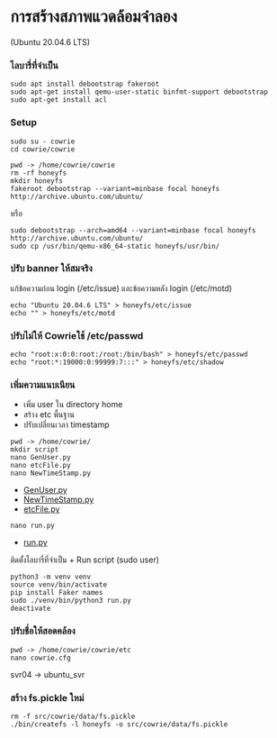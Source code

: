 # การสร้างสภาพแวดล้อมจำลอง 
(Ubuntu 20.04.6 LTS)
### ไลบารี่ที่จำเป็น
```
sudo apt install debootstrap fakeroot
sudo apt-get install qemu-user-static binfmt-support debootstrap
sudo apt-get install acl
```
### Setup
```
sudo su - cowrie
cd cowrie/cowrie
```
```
pwd -> /home/cowrie/cowrie
rm -rf honeyfs
mkdir honeyfs
fakeroot debootstrap --variant=minbase focal honeyfs http://archive.ubuntu.com/ubuntu/
```
หรือ
```
sudo debootstrap --arch=amd64 --variant=minbase focal honeyfs http://archive.ubuntu.com/ubuntu/
sudo cp /usr/bin/qemu-x86_64-static honeyfs/usr/bin/
```
### ปรับ banner ให้สมจริง
แก้ข้อความก่อน login (/etc/issue) และข้อความหลัง login (/etc/motd)
```
echo "Ubuntu 20.04.6 LTS" > honeyfs/etc/issue
echo "" > honeyfs/etc/motd
```

### ปรับไม่ให้ Cowrieใช้ /etc/passwd 
```
echo "root:x:0:0:root:/root:/bin/bash" > honeyfs/etc/passwd
echo "root:*:19000:0:99999:7:::" > honeyfs/etc/shadow
```

### เพิ่มความแนบเนียน
- เพิ่ม user ใน directory home
- สร้าง etc พื้นฐาน
- ปรับเปลี่ยนเวลา timestamp
```
pwd -> /home/cowrie/
mkdir script
nano GenUser.py
nano etcFile.py
nano NewTimeStamp.py
```
* [GenUser.py](/Plugin/Cowrie/script/GenUsers.py)
* [NewTimeStamp.py](/Plugin/Cowrie/script/NewTimeStamp.py)
* [etcFile.py](/Plugin/Cowrie/script/etcFile.py)
```
nano run.py
```
* [run.py](/Plugin/Cowrie/script/run.py)

ติดตั้งไลบารี่ที่จำเป็น + Run script (sudo user) 
```
python3 -m venv venv
source venv/bin/activate
pip install Faker names
sudo ./venv/bin/python3 run.py
deactivate
```

### ปรับชื่อให้สอดคล้อง
```
pwd -> /home/cowrie/cowrie/etc
nano cowrie.cfg
```
svr04 -> ubuntu_svr

### สร้าง fs.pickle ใหม่
```
rm -f src/cowrie/data/fs.pickle
./bin/createfs -l honeyfs -o src/cowrie/data/fs.pickle
```

